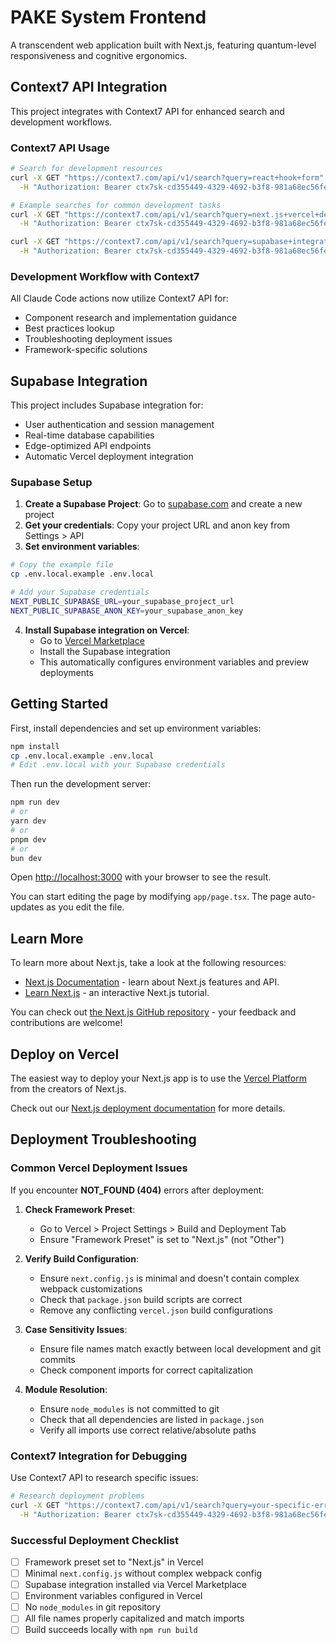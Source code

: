 # PAKE System Frontend

A transcendent web application built with Next.js, featuring quantum-level responsiveness and cognitive ergonomics.

## Context7 API Integration

This project integrates with Context7 API for enhanced search and development workflows.

### Context7 API Usage

```bash
# Search for development resources
curl -X GET "https://context7.com/api/v1/search?query=react+hook+form" \
  -H "Authorization: Bearer ctx7sk-cd355449-4329-4692-b3f8-981a68ec56fe"

# Example searches for common development tasks
curl -X GET "https://context7.com/api/v1/search?query=next.js+vercel+deployment" \
  -H "Authorization: Bearer ctx7sk-cd355449-4329-4692-b3f8-981a68ec56fe"

curl -X GET "https://context7.com/api/v1/search?query=supabase+integration" \
  -H "Authorization: Bearer ctx7sk-cd355449-4329-4692-b3f8-981a68ec56fe"
```

### Development Workflow with Context7

All Claude Code actions now utilize Context7 API for:

- Component research and implementation guidance
- Best practices lookup
- Troubleshooting deployment issues
- Framework-specific solutions

## Supabase Integration

This project includes Supabase integration for:

- User authentication and session management
- Real-time database capabilities
- Edge-optimized API endpoints
- Automatic Vercel deployment integration

### Supabase Setup

1. **Create a Supabase Project**: Go to [supabase.com](https://supabase.com) and create a new project
2. **Get your credentials**: Copy your project URL and anon key from Settings > API
3. **Set environment variables**:

```bash
# Copy the example file
cp .env.local.example .env.local

# Add your Supabase credentials
NEXT_PUBLIC_SUPABASE_URL=your_supabase_project_url
NEXT_PUBLIC_SUPABASE_ANON_KEY=your_supabase_anon_key
```

4. **Install Supabase integration on Vercel**:
   - Go to [Vercel Marketplace](https://vercel.com/marketplace/supabase)
   - Install the Supabase integration
   - This automatically configures environment variables and preview deployments

## Getting Started

First, install dependencies and set up environment variables:

```bash
npm install
cp .env.local.example .env.local
# Edit .env.local with your Supabase credentials
```

Then run the development server:

```bash
npm run dev
# or
yarn dev
# or
pnpm dev
# or
bun dev
```

Open [http://localhost:3000](http://localhost:3000) with your browser to see the result.

You can start editing the page by modifying `app/page.tsx`. The page auto-updates as you edit the file.

## Learn More

To learn more about Next.js, take a look at the following resources:

- [Next.js Documentation](https://nextjs.org/docs) - learn about Next.js features and API.
- [Learn Next.js](https://nextjs.org/learn) - an interactive Next.js tutorial.

You can check out [the Next.js GitHub repository](https://github.com/vercel/next.js) - your feedback and contributions are welcome!

## Deploy on Vercel

The easiest way to deploy your Next.js app is to use the [Vercel Platform](https://vercel.com/new?utm_medium=default-template&filter=next.js&utm_source=create-next-app&utm_campaign=create-next-app-readme) from the creators of Next.js.

Check out our [Next.js deployment documentation](https://nextjs.org/docs/app/building-your-application/deploying) for more details.

## Deployment Troubleshooting

### Common Vercel Deployment Issues

If you encounter **NOT_FOUND (404)** errors after deployment:

1. **Check Framework Preset**:
   - Go to Vercel > Project Settings > Build and Deployment Tab
   - Ensure "Framework Preset" is set to "Next.js" (not "Other")

2. **Verify Build Configuration**:
   - Ensure `next.config.js` is minimal and doesn't contain complex webpack customizations
   - Check that `package.json` build scripts are correct
   - Remove any conflicting `vercel.json` build configurations

3. **Case Sensitivity Issues**:
   - Ensure file names match exactly between local development and git commits
   - Check component imports for correct capitalization

4. **Module Resolution**:
   - Ensure `node_modules` is not committed to git
   - Check that all dependencies are listed in `package.json`
   - Verify all imports use correct relative/absolute paths

### Context7 Integration for Debugging

Use Context7 API to research specific issues:

```bash
# Research deployment problems
curl -X GET "https://context7.com/api/v1/search?query=your-specific-error" \
  -H "Authorization: Bearer ctx7sk-cd355449-4329-4692-b3f8-981a68ec56fe"
```

### Successful Deployment Checklist

- [ ] Framework preset set to "Next.js" in Vercel
- [ ] Minimal `next.config.js` without complex webpack config
- [ ] Supabase integration installed via Vercel Marketplace
- [ ] Environment variables configured in Vercel
- [ ] No `node_modules` in git repository
- [ ] All file names properly capitalized and match imports
- [ ] Build succeeds locally with `npm run build`
